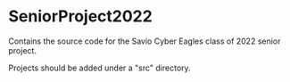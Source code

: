 # SeniorProject2022
Contains the source code for the Savio Cyber Eagles class of 2022 senior project.

Projects should be added under a "src" directory.